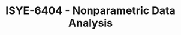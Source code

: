 ---
layout: course
title: ISYE-6404 - Nonparametric Data Analysis
aliases: 
course_id: ISYE-6404
permalink: /ISYE-6404/
avg_difficulty: 0
avg_rating: 0
avg_workload: 0
---